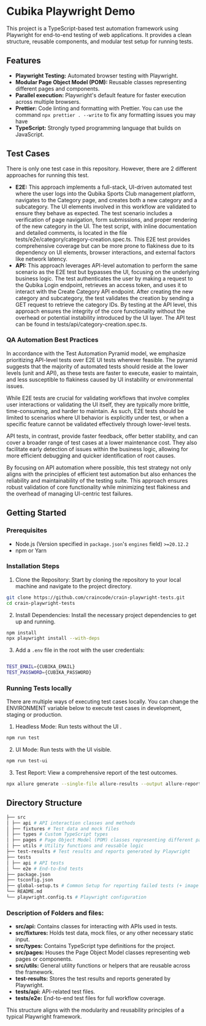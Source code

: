 # Cubika Playwright Demo

This project is a TypeScript-based test automation framework using Playwright for end-to-end testing of web applications. It provides a clean structure, reusable components, and modular test setup for running tests.

## Features

- **Playwright Testing:** Automated browser testing with Playwright.
- **Modular Page Object Model (POM):** Reusable classes representing different pages and components.
- **Parallel execution:** Playwright's default feature for faster execution across multiple browsers.
- **Prettier:** Code linting and formatting with Prettier. You can use the command `npx prettier . --write` to fix any formatting issues you may have
- **TypeScript:** Strongly typed programming language that builds on JavaScript.

## Test Cases

There is only one test case in this repository. However, there are 2 different approaches for running this test.

- **E2E:** This approach implements a full-stack, UI-driven automated test where the user logs into the Qubika Sports Club management platform, navigates to the Category page, and creates both a new category and a subcategory. The UI elements involved in this workflow are validated to ensure they behave as expected. The test scenario includes a verification of page navigation, form submissions, and proper rendering of the new category in the UI. The test script, with inline documentation and detailed comments, is located in the file tests/e2e/category/category-creation.spec.ts. This E2E test provides comprehensive coverage but can be more prone to flakiness due to its dependency on UI elements, browser interactions, and external factors like network latency.
- **API:** This approach leverages API-level automation to perform the same scenario as the E2E test but bypasses the UI, focusing on the underlying business logic. The test authenticates the user by making a request to the Qubika Login endpoint, retrieves an access token, and uses it to interact with the Create Category API endpoint. After creating the new category and subcategory, the test validates the creation by sending a GET request to retrieve the category IDs. By testing at the API level, this approach ensures the integrity of the core functionality without the overhead or potential instability introduced by the UI layer. The API test can be found in tests/api/category-creation.spec.ts.

### QA Automation Best Practices

In accordance with the Test Automation Pyramid model, we emphasize prioritizing API-level tests over E2E UI tests wherever feasible. The pyramid suggests that the majority of automated tests should reside at the lower levels (unit and API), as these tests are faster to execute, easier to maintain, and less susceptible to flakiness caused by UI instability or environmental issues.

While E2E tests are crucial for validating workflows that involve complex user interactions or validating the UI itself, they are typically more brittle, time-consuming, and harder to maintain. As such, E2E tests should be limited to scenarios where UI behavior is explicitly under test, or when a specific feature cannot be validated effectively through lower-level tests.

API tests, in contrast, provide faster feedback, offer better stability, and can cover a broader range of test cases at a lower maintenance cost. They also facilitate early detection of issues within the business logic, allowing for more efficient debugging and quicker identification of root causes.

By focusing on API automation where possible, this test strategy not only aligns with the principles of efficient test automation but also enhances the reliability and maintainability of the testing suite. This approach ensures robust validation of core functionality while minimizing test flakiness and the overhead of managing UI-centric test failures.

## Getting Started

### Prerequisites

- Node.js (Version specified in `package.json`'s `engines` field) `>=20.12.2`
- npm or Yarn

### Installation Steps

1. Clone the Repository: Start by cloning the repository to your local machine and navigate to the project directory.

```bash
git clone https://github.com/craincode/crain-playwright-tests.git
cd crain-playwright-tests
```

2. Install Dependencies: Install the necessary project dependencies to get up and running.

```bash
npm install
npx playwright install --with-deps
```

3.  Add a `.env` file in the root with the user credentials:

```bash

TEST_EMAIL={CUBIKA_EMAIL}
TEST_PASSWORD={CUBIKA_PASSWORD}
```

### Running Tests locally

There are multiple ways of executing test cases locally. You can change the ENVIRONMENT variable below to execute test cases in development, staging or production.

1. Headless Mode: Run tests without the UI .

```bash
npm run test
```

2. UI Mode: Run tests with the UI visible.

```bash
npm run test-ui
```

3. Test Report: View a comprehensive report of the test outcomes.

```bash
npx allure generate --single-file allure-results --output allure-report --clean
```

## Directory Structure

```bash
├── src
│ ├── api # API interaction classes and methods
│ ├── fixtures # Test data and mock files
│ ├── types # Custom TypeScript types
│ ├── pages # Page Object Model (POM) classes representing different pages/components
│ ├── utils # Utility functions and reusable logic
├── test-results # Test results and reports generated by Playwright
├── tests
│ ├── api # API tests
│ └── e2e # End-to-End tests
├── package.json
├── tsconfig.json
├── global-setup.ts # Common Setup for reporting failed tests (+ image compression)
└── README.md
└── playwright.config.ts # Playwright configuration
```

### Description of Folders and files:

- **src/api:** Contains classes for interacting with APIs used in tests.
- **src/fixtures:** Holds test data, mock files, or any other necessary static input.
- **src/types:** Contains TypeScript type definitions for the project.
- **src/pages:** Houses the Page Object Model classes representing web pages or components.
- **src/utils:** General utility functions or helpers that are reusable across the framework.
- **test-results:** Stores the test results and reports generated by Playwright.
- **tests/api:** API-related test files.
- **tests/e2e:** End-to-end test files for full workflow coverage.

This structure aligns with the modularity and reusability principles of a typical Playwright framework.
